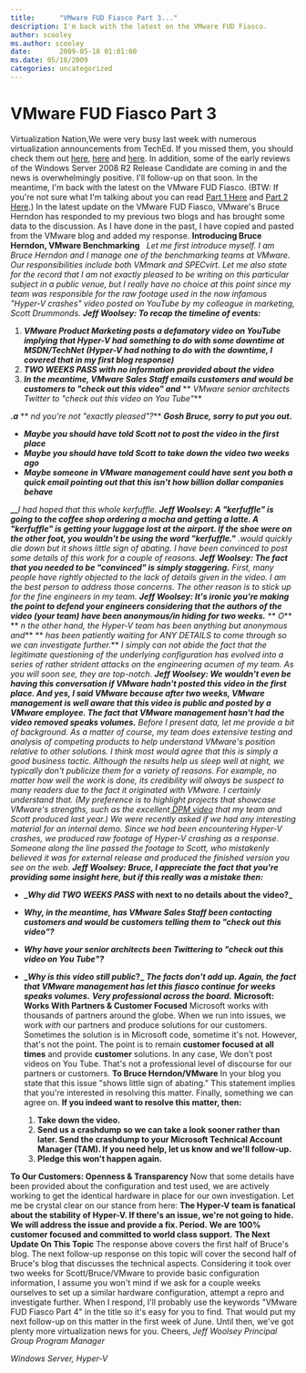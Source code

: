 ```yaml
---
title:      "VMware FUD Fiasco Part 3..."
description: I'm back with the latest on the VMware FUD Fiasco.
author: scooley
ms.author: scooley
date:       2009-05-18 01:01:00
ms.date: 05/18/2009
categories: uncategorized
---
```

# VMware FUD Fiasco Part 3

Virtualization Nation,We were very busy last week with numerous virtualization announcements from TechEd. If you missed them, you should check them out [here](https://blogs.technet.com/virtualization/archive/2009/05/12/hyper-v-in-ws08-r2-release-candidate-bringing-more-to-the-table.aspx), [here](https://blogs.technet.com/virtualization/archive/2009/05/12/tech-ed-windows-server-2008-r2-hyper-v-news.aspx) and [here](https://blogs.technet.com/virtualization/archive/2009/05/14/native-vhd-support-in-windows-7.aspx). In addition, some of the early reviews of the Windows Server 2008 R2 Release Candidate are coming in and the news is overwhelmingly positive. I'll follow-up on that soon. In the meantime, I'm back with the latest on the VMware FUD Fiasco. (BTW: If you're not sure what I'm talking about you can read [Part 1 Here](https://blogs.technet.com/virtualization/archive/2009/05/09/hyper-v-winning-daily-vmware-fud-reaching-new-heights.aspx) and [Part 2 Here](https://blogs.technet.com/virtualization/archive/2009/05/09/day-two-of-the-scott-drummond-vmware-fud-fiasco.aspx).) In the latest update on the VMware FUD Fiasco, VMware's Bruce Herndon has responded to my previous two blogs and has brought some data to the discussion. As I have done in the past, I have copied and pasted from the VMware blog and added my response. **Introducing Bruce Herndon, VMware Benchmarking**   _Let me first introduce myself. I am Bruce Herndon and I manage one of the benchmarking teams at VMware. Our responsibilities include both VMmark and SPECvirt. Let me also state for the record that I am not exactly pleased to be writing on this particular subject in a public venue, but I really have no choice at this point since my team was responsible for the raw footage used in the now infamous "Hyper-V crashes" video posted on YouTube by my colleague in marketing, Scott Drummonds._ **_Jeff Woolsey: To recap the timeline of events:_**

  1. **_VMware Product Marketing posts a defamatory video on YouTube implying that Hyper-V had_** **_something to do with some downtime at MSDN/TechNet (Hyper-V had nothing to do with the downtime, I covered that in my first blog response)_**
  2. **__TWO WEEKS PASS_ with no information provided about the video_**
  3. **_In the meantime, VMware Sales Staff emails customers and would be customers to "check out this video" and_** ** _VMware senior architects Twitter to "check out this video on You Tube"_**

**_.a_** ** _nd you're not "exactly pleased"?_** **_Gosh Bruce, sorry to put you out._**

  * **_Maybe you should have told Scott not to post the video in the first place_**
  * **_Maybe you should have told Scott to take down the video two weeks ago_**
  * **_Maybe someone in VMware management could have sent you both a quick email pointing out that _this isn't how billion dollar companies behave__**

**__**_I had hoped that this whole kerfuffle._ **_Jeff_ _Woolsey: A "kerfuffle" is going to the coffee shop ordering a mocha and getting a latte. A "kerfuffle" is getting your luggage lost at the airport. If the shoe were on the other foot, you wouldn't be using the word "kerfuffle."_** _.would quickly die down but it shows little sign of abating._ _I have been convinced to post some details of this work for a couple of reasons._ _**Jeff Woolsey: The fact that you needed to be "convinced" is simply staggering.**_ _First, many people have rightly objected to the lack of details given in the video. I am the best person to address those concerns. The other reason is to stick up for the fine engineers in my team._ **_Jeff Woolsey: It's ironic you're making the point to defend your engineers considering that the authors of the video (your team) have been anonymous/in hiding for two weeks._** ** _O_** ** _n the other hand, the Hyper-V team has been anything but anonymous and_** ** _has been patiently waiting for ANY DETAILS to come through so we can investigate further._** _I simply can not abide the fact that the legitimate questioning of the underlying configuration has evolved into a series of rather strident attacks on the engineering acumen of my team. As you will soon see, they are top-notch._ **_Jeff Woolsey: We wouldn't even be having this conversation if VMware hadn't posted this video in the first place. And yes, I said VMware because after two weeks, VMware management is well aware that this video is public and posted by a VMware employee. _The fact that VMware management hasn't had the video removed speaks volumes_._** _Before I present data, let me provide a bit of background. As a matter of course, my team does extensive testing and analysis of competing products to help understand VMware's position relative to other solutions. I think most would agree that this is simply a good business tactic. Although the results help us sleep well at night, we typically don't publicize them for a variety of reasons. For example, no matter how well the work is done, its credibility will always be suspect to many readers due to the fact it originated with VMware. I certainly understand that. (My preference is to highlight projects that showcase VMware's strengths, such as the excellent_[ _DPM video_](https://www.youtube.com/watch?v=7CbRS0GGuNc) _that my team and Scott produced last year.) We were recently asked if we had any interesting material for an internal demo. Since we had been encountering Hyper-V crashes, we produced raw footage of Hyper-V crashing as a response. Someone along the line passed the footage to Scott, who mistakenly believed it was for external release and produced the finished version you see on the web._ **_Jeff Woolsey: Bruce, I appreciate the fact that you're providing some insight here, but if this really was a mistake then:_**
* **__Why did TWO WEEKS PASS_ with next to no details about the video?_**
* **_Why, in the meantime, has VMware Sales Staff been contacting customers and would be customers telling them to "check out this video"?_**
* **_Why have your senior architects been Twittering to "check out this video on You Tube"?_**
* **__Why is this video still public_?_** **_The facts don't add up. Again, the fact that VMware management has let this fiasco continue for weeks speaks volumes._** **_Very professional across the board._** **Microsoft: Works With Partners & Customer Focused**
Microsoft works with thousands of partners around the globe. When we run into issues, we work _with_ our partners and produce solutions for our customers. Sometimes the solution is in Microsoft code, sometime it's not. However, that's not the point. The point is to remain **customer focused at all times** and provide **customer** solutions. In any case, We don't post videos on You Tube. That's not a professional level of discourse for our partners or customers. **To Bruce Herndon/VMware** In your blog you state that this issue "shows little sign of abating." This statement implies that you're interested in resolving this matter. Finally, something we can agree on. **If you indeed want to resolve this matter, then:**

  1. **Take down the video.**
  2. **Send us a crashdump so we can take a look sooner rather than later. Send the crashdump to your Microsoft Technical Account Manager (TAM). If you need help, let us know and we'll follow-up.**
  3. **Pledge this won't happen again.**

**To Our Customers: Openness & Transparency** Now that some details have been provided about the configuration and test used, we are actively working to get the identical hardware in place for our own investigation. Let me be crystal clear on our stance from here: **The Hyper-V team is fanatical about the stability of Hyper-V. If there's an issue, we're not going to hide. We will address the issue and provide a fix. Period.** **We are 100% customer focused and committed to world class support.** **The Next Update On This Topic** The response above covers the first half of Bruce's blog. The next follow-up response on this topic will cover the second half of Bruce's blog that discusses the technical aspects. Considering it took over two weeks for Scott/Bruce/VMware to provide basic configuration information, I assume you won't mind if we ask for a couple weeks ourselves to set up a similar hardware configuration, attempt a repro and investigate further. When I respond, I'll probably use the keywords "VMware FUD Fiasco Part 4" in the title so it's easy for you to find. That would put my next follow-up on this matter in the first week of June. Until then, we've got plenty more virtualization news for you. Cheers, _Jeff Woolsey_ _Principal Group Program Manager_

_Windows Server, Hyper-V_
